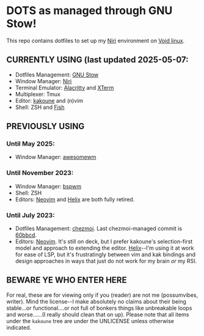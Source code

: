 # DOTS as managed through GNU Stow!

This repo contains dotfiles to set up my [Niri](https://github.com/YaLTeR/niri) environment on [Void linux](https://voidlinux.org/).

## CURRENTLY USING (last updated 2025-05-07:

- Dotfiles Management: [GNU Stow](https://www.gnu.org/software/stow/)
- Window Manager: [Niri](https://github.com/YaLTeR/niri)
- Terminal Emulator: [Alacritty](https://alacritty.org/) and [XTerm](https://invisible-island.net/xterm/)
- Multiplexer: Tmux
- Editor: [kakoune](https://kakoune.org/) and (n)vim
- Shell: ZSH and [Fish](https://fishshell.com/)

## PREVIOUSLY USING

### Until May 2025:
- Window Manager: [awesomewm](https://awesomewm.org)

### Until November 2023:
- Window Manager: [bspwm](https://github.com/baskerville/bspwm)
- Shell: ZSH
- Editors: [Neovim](neovim.io/) and [Helix](https://helix-editor.com/) are both fully retired.

### Until July 2023:
- Dotfiles Management: [chezmoi](https://www.chezmoi.io). Last chezmoi-managed commit is [60bbcd](https://github.com/possumvibes/dotfiles/tree/60bbcd20b981f844197c40eb074131988ec28784). 
- Editors: [Neovim](neovim.io/). It's still on deck, but I prefer kakoune's selection-first model and approach to extending the editor. [Helix](https://helix-editor.com/)--I'm using it at work for ease of LSP, but it's frustratingly between vim and kak bindings and design approaches in ways that just do not work for my brain *or* my RSI.

## BEWARE YE WHO ENTER HERE
For real, these are for viewing only if you (reader) are not me (possumvibes, writer). Mind the license--I make absolutely no claims about their being stable...or functional....or not full of bonkers things like unbreakable loops and worse......(I really should clean that on up). Please note that all items under the `kakoune` tree are under the UNLICENSE unless otherwise indicated.
